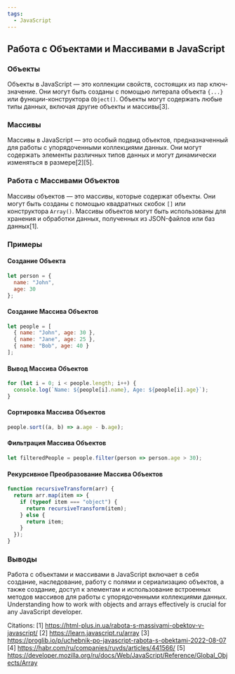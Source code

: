 ```yaml
---
tags:
  - JavaScript
---
```

## Работа с Объектами и Массивами в JavaScript

### Объекты

Объекты в JavaScript — это коллекции свойств, состоящих из пар ключ-значение. Они могут быть созданы с помощью литерала объекта `{...}` или функции-конструктора `Object()`. Объекты могут содержать любые типы данных, включая другие объекты и массивы[3].

### Массивы

Массивы в JavaScript — это особый подвид объектов, предназначенный для работы с упорядоченными коллекциями данных. Они могут содержать элементы различных типов данных и могут динамически изменяться в размере[2][5].

### Работа с Массивами Объектов

Массивы объектов — это массивы, которые содержат объекты. Они могут быть созданы с помощью квадратных скобок `[]` или конструктора `Array()`. Массивы объектов могут быть использованы для хранения и обработки данных, полученных из JSON-файлов или баз данных[1].

### Примеры

#### Создание Объекта
```js
let person = {
  name: "John",
  age: 30
};
```

#### Создание Массива Объектов
```js
let people = [
  { name: "John", age: 30 },
  { name: "Jane", age: 25 },
  { name: "Bob", age: 40 }
];
```

#### Вывод Массива Объектов
```js
for (let i = 0; i < people.length; i++) {
  console.log(`Name: ${people[i].name}, Age: ${people[i].age}`);
}
```

#### Сортировка Массива Объектов
```js
people.sort((a, b) => a.age - b.age);
```

#### Фильтрация Массива Объектов
```js
let filteredPeople = people.filter(person => person.age > 30);
```

#### Рекурсивное Преобразование Массива Объектов
```js
function recursiveTransform(arr) {
  return arr.map(item => {
    if (typeof item === "object") {
      return recursiveTransform(item);
    } else {
      return item;
    }
  });
}
```

### Выводы

Работа с объектами и массивами в JavaScript включает в себя создание, наследование, работу с полями и сериализацию объектов, а также создание, доступ к элементам и использование встроенных методов массивов для работы с упорядоченными коллекциями данных. Understanding how to work with objects and arrays effectively is crucial for any JavaScript developer.

Citations:
[1] https://html-plus.in.ua/rabota-s-massivami-obektov-v-javascript/
[2] https://learn.javascript.ru/array
[3] https://proglib.io/p/uchebnik-po-javascript-rabota-s-obektami-2022-08-07
[4] https://habr.com/ru/companies/ruvds/articles/441566/
[5] https://developer.mozilla.org/ru/docs/Web/JavaScript/Reference/Global_Objects/Array